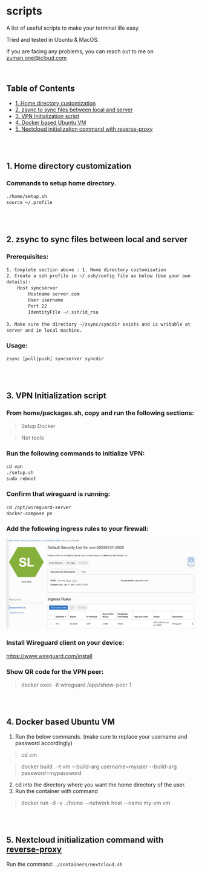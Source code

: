 # scripts

A list of useful scripts to make your terminal life easy.

Tried and tested in Ubuntu & MacOS.

If you are facing any problems, you can reach out to me on zuman.one@icloud.com

<br>

## Table of Contents
- [1. Home directory customization](#1-home-directory-customization)
- [2. zsync to sync files between local and server](#2-zsync-to-sync-files-between-local-and-server)
- [3. VPN Initialization script](#3-vpn-initialization-script)
- [4. Docker based Ubuntu VM](#4-docker-based-ubuntu-vm)
- [5. Nextcloud initialization command with reverse-proxy](#5-nextcloud-initialization-command-with-reverse-proxy)


<br><br>

## 1. Home directory customization

### Commands to setup home directory.
```
./home/setup.sh
source ~/.profile
```

<br><br>

## 2. zsync to sync files between local and server

### Prerequisites:
    1. Complete section above : 1. Home directory customization
    2. Create a ssh profile in ~/.ssh/config file as below (Use your own details):
        Host syncserver
            Hostname server.com
            User username
            Port 22
            IdentityFile ~/.ssh/id_rsa
    
    3. Make sure the directory ~/zsync/syncdir exists and is writable at server and in local machine.


### Usage:
```
zsync [pull|push] syncserver syncdir
```

<br><br>

## 3. VPN Initialization script

### From home/packages.sh, copy and run the following sections:
> Setup Docker

> Net tools

### Run the following commands to initialize VPN:
```
cd vpn
./setup.sh
sudo reboot
```
### Confirm that wireguard is running:
```
cd /opt/wireguard-server
docker-compose ps
```
### Add the following ingress rules to your firewall:
![Ingress rule](images/ingress.jpg)

### Install Wireguard client on your device:
https://www.wireguard.com/install

### Show QR code for the VPN peer:
>docker exec -it wireguard /app/show-peer 1

<br><br>

## 4. Docker based Ubuntu VM

1. Run the below commands. (make sure to replace your username and password accordingly)

>cd vm
 
>docker build . -t vm --build-arg username=myuser --build-arg password=mypassword

2. cd into the directory where you want the home directory of the user.
2. Run the container with command
>docker run -d -v .:/home --network host --name my-vm vm

<br><br>

## 5. Nextcloud initialization command with [reverse-proxy](https://github.com/zuman/common-proxy)
Run the command: `./containers/nextcloud.sh`